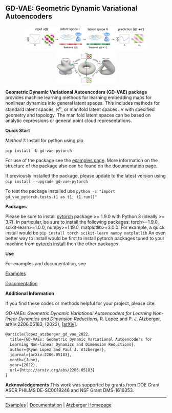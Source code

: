 
## GD-VAE: Geometric Dynamic Variational Autoencoders

<div  align="center">
<img src="zdoc_img/overview.png" width = "75%" />
</div>

<div  align="center">
<img src="zdoc_img/manifold_latent_space1.png" width = "38%" />
</div>

**Geometric Dynamic Variational Autoencoders (GD-VAE) package** provides machine learning methods for learning embedding maps for nonlinear dynamics into general latent spaces.  This includes methods for standard latent spaces, $\mathbb{R}^n$, or manifold latent spaces $\mathcal{M}$ with specified geometry and topology.  The manifold latent spaces can be based on analytic expressions or general point cloud representations.  

__Quick Start__

*Method 1:* Install for python using pip

```pip install -U gd-vae-pytorch```

For use of the package see the [examples
page](https://github.com/gd-vae/gd-vae/tree/master/examples).  More
information on the structure of the package also can be found on the
[documentation page](https://github.com/gd-vae/gd-vae/tree/master/docs).

If previously installed the package, please update to the latest version using
```pip install --upgrade gd-vae-pytorch```

To test the package installed use 
```python -c "import gd_vae_pytorch.tests.t1 as t1; t1.run()"```

__Packages__ 

Please be sure to install [pytorch](https://pytorch.org/) package >= 1.9.0 with
Python 3 (ideally >= 3.7).  In particular, be sure to install the following packages:
torch>=1.9.0, scikit-learn>=1.0.0, numpy>=1.19.0, matplotlib>=3.0.0.  For example, 
a quick install would be
```pip install torch scikit-learn numpy matplotlib```
An even better way to install would be first to install pytorch packages
tuned to your machine from [pytorch install](https://pytorch.org/) then 
the other packages.

__Use__

For examples and documentation, see

[Examples](https://github.com/gd-vae/gd-vae/tree/main/examples)

[Documentation](http://web.math.ucsb.edu/~atzberg/gd_vae_docs/html/index.html)

__Additional Information__

If you find these codes or methods helpful for your project, please cite: 

*GD-VAEs: Geometric Dynamic Variational Autoencoders for 
Learning Non-linear Dynamics and Dimension Reductions,*
R. Lopez and P. J. Atzberger, arXiv:2206.05183, (2022), 
[[arXiv]](http://arxiv.org/abs/2206.05183).
```
@article{lopez_atzberger_gd_vae_2022,
  title={GD-VAEs: Geometric Dynamic Variational Autoencoders for 
  Learning Non-linear Dynamics and Dimension Reductions},
  author={Ryan Lopez and Paul J. Atzberger},
  journal={arXiv:2206.05183},  
  month={June},
  year={2022},
  url={http://arxiv.org/abs/2206.05183}
}
```

__Acknowledgements__
This work was supported by grants from DOE Grant ASCR PHILMS DE-SC0019246 
and NSF Grant DMS-1616353.

----

[Examples](https://github.com/gd-vae/gd-vae/tree/master/examples) | [Documentation](http://web.math.ucsb.edu/~atzberg/gd_vae_docs/html/index.html) | [Atzberger Homepage](http://atzberger.org/)

